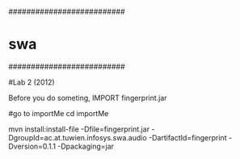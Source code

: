 ##########################
# swa                    #
##########################

#Lab 2 (2012)

Before you do someting, IMPORT fingerprint.jar

#go to importMe
cd importMe

mvn install:install-file -Dfile=fingerprint.jar -DgroupId=ac.at.tuwien.infosys.swa.audio -DartifactId=fingerprint -Dversion=0.1.1 -Dpackaging=jar

